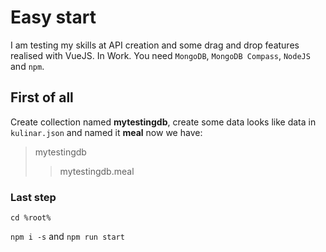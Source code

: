 # Easy start
I am testing my skills at API creation and some drag and drop features realised with VueJS. In Work.
You need `MongoDB`, `MongoDB Compass`, `NodeJS` and `npm`.
## First of all
Create collection named __mytestingdb__, create some data looks like data in `kulinar.json` and named it __meal__ now we have:
>mytestingdb
>>mytestingdb.meal
### Last step
```
cd %root%
```
`npm i -s` and `npm run start`
